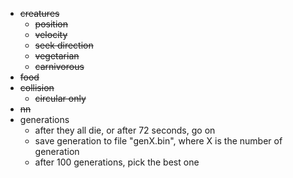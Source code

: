 - ~~creatures~~
  - ~~position~~
  - ~~velocity~~
  - ~~seek direction~~
  - ~~vegetarian~~
  - ~~carnivorous~~
- ~~food~~
- ~~collision~~
  - ~~circular only~~
- ~~nn~~
- generations
  - after they all die, or after 72 seconds, go on
  - save generation to file "genX.bin", where X is the number of generation
  - after 100 generations, pick the best one
